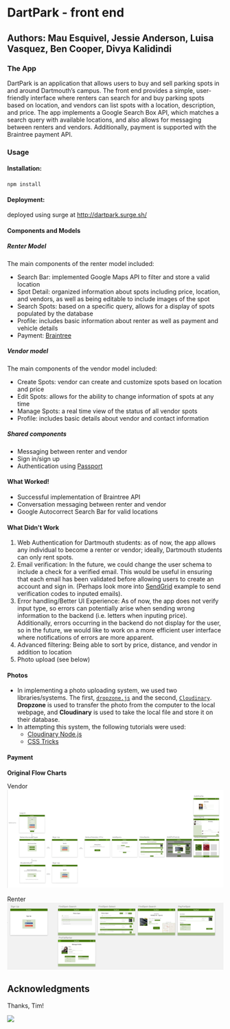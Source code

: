 # DartPark - front end
## Authors: Mau Esquivel, Jessie Anderson, Luisa Vasquez, Ben Cooper, Divya Kalidindi

### The App
DartPark is an application that allows users to buy and sell parking spots in and around Dartmouth’s campus. The front end provides a simple, user-friendly interface where renters can search for and buy parking spots based on location, and vendors can list spots with a location, description, and price. The app implements a Google Search Box API, which matches a search query with available locations, and also allows for messaging between renters and vendors. Additionally, payment is supported with the Braintree payment API.

### Usage
#### Installation:
`npm install`
#### Deployment:
  deployed using surge at http://dartpark.surge.sh/

#### Components and Models

##### Renter Model
The main components of the renter model included:
- Search Bar: implemented Google Maps API to filter and store a valid location
- Spot Detail: organized information about spots including price, location, and vendors, as well as being editable to include images of the spot
- Search Spots: based on a specific query, allows for a display of spots populated by the database
- Profile: includes basic information about renter as well as payment and vehicle details
- Payment: [Braintree](https://github.com/braintree)

##### Vendor model
The main components of the vendor model included:
- Create Spots: vendor can create and customize spots based on location and price
- Edit Spots: allows for the ability to change information of spots at any time
- Manage Spots: a real time view of the status of all vendor spots
- Profile: includes basic details about vendor and contact information

##### Shared components
- Messaging between renter and vendor
- Sign in/sign up
- Authentication using [Passport](https://github.com/jaredhanson/passport)

#### What Worked!
- Successful implementation of Braintree API
- Conversation messaging between renter and vendor
- Google Autocorrect Search Bar for valid locations

#### What Didn't Work
1. Web Authentication for Dartmouth students: as of now, the app allows any individual to become a renter or vendor; ideally, Dartmouth students can only rent spots.
2. Email verification: In the future, we could change the user schema to include a check for a verified email. This would be useful in ensuring that each email has been validated before allowing users to create an account and sign in. (Perhaps look more into [SendGrid](https://github.com/sendgrid/sendgrid-nodejs) example to send verification codes to inputed emails).
3. Error handling/Better UI Experience: As of now, the app does not verify input type, so errors can potentially arise when sending wrong information to the backend (i.e. letters when inputing price). Additionally, errors occurring in the backend do not display for the user, so in the future, we would like to work on a more efficient user interface where notifications of errors are more apparent.
4. Advanced filtering: Being able to sort by price, distance, and vendor in addition to location
5. Photo upload (see below)


#### Photos
- In implementing a photo uploading system, we used two libraries/systems.  The first, [`dropzone.js`](http://www.dropzonejs.com/) and the second, [`Cloudinary`](http://cloudinary.com/).  **Dropzone** is used to transfer the photo from the computer to the local webpage, and **Cloudinary** is used to take the local file and store it on their database.
- In attempting this system, the following tutorials were used:
  - [Cloudinary Node.js](http://cloudinary.com/documentation/node_integration#getting_started_guide)
  - [CSS Tricks](https://css-tricks.com/image-upload-manipulation-react/)




#### Payment


**Original Flow Charts**

Vendor
![alt text](Mockups/FLOW_CHART.png)

Renter
![alt text](Mockups/Renter_FLOWCHART.png)


## Acknowledgments

Thanks, Tim!

![](http://i.imgur.com/B8qZnEO.gif)
